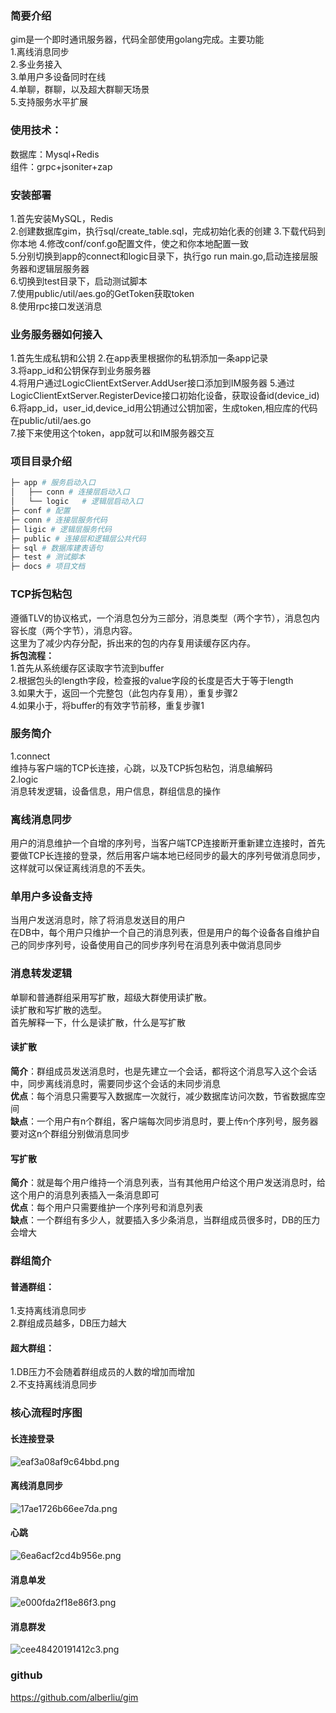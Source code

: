 ### 简要介绍
gim是一个即时通讯服务器，代码全部使用golang完成。主要功能  
1.离线消息同步  
2.多业务接入  
3.单用户多设备同时在线    
4.单聊，群聊，以及超大群聊天场景  
5.支持服务水平扩展
### 使用技术：
数据库：Mysql+Redis  
组件：grpc+jsoniter+zap  
### 安装部署
1.首先安装MySQL，Redis  
2.创建数据库gim，执行sql/create_table.sql，完成初始化表的创建
3.下载代码到你本地 
4.修改conf/conf.go配置文件，使之和你本地配置一致  
5.分别切换到app的connect和logic目录下，执行go run main.go,启动连接层服务器和逻辑层服务器  
6.切换到test目录下，启动测试脚本  
7.使用public/util/aes.go的GetToken获取token  
8.使用rpc接口发送消息
### 业务服务器如何接入
1.首先生成私钥和公钥
2.在app表里根据你的私钥添加一条app记录  
3.将app_id和公钥保存到业务服务器  
4.将用户通过LogicClientExtServer.AddUser接口添加到IM服务器
5.通过LogicClientExtServer.RegisterDevice接口初始化设备，获取设备id(device_id)
6.将app_id，user_id,device_id用公钥通过公钥加密，生成token,相应库的代码在public/util/aes.go  
7.接下来使用这个token，app就可以和IM服务器交互
### 项目目录介绍
```bash
├─ app # 服务启动入口
│   ├── conn # 连接层启动入口
│   └── logic   # 逻辑层启动入口
├─ conf # 配置
├─ conn # 连接层服务代码
├─ ligic # 逻辑层服务代码
├─ public # 连接层和逻辑层公共代码
├─ sql # 数据库建表语句
├─ test # 测试脚本
├─ docs # 项目文档
```
### TCP拆包粘包
遵循TLV的协议格式，一个消息包分为三部分，消息类型（两个字节），消息包内容长度（两个字节），消息内容。  
这里为了减少内存分配，拆出来的包的内存复用读缓存区内存。  
**拆包流程：**  
1.首先从系统缓存区读取字节流到buffer  
2.根据包头的length字段，检查报的value字段的长度是否大于等于length  
3.如果大于，返回一个完整包（此包内存复用），重复步骤2  
4.如果小于，将buffer的有效字节前移，重复步骤1  
### 服务简介
1.connect  
维持与客户端的TCP长连接，心跳，以及TCP拆包粘包，消息编解码  
2.logic  
消息转发逻辑，设备信息，用户信息，群组信息的操作
### 离线消息同步
用户的消息维护一个自增的序列号，当客户端TCP连接断开重新建立连接时，首先要做TCP长连接的登录，然后用客户端本地已经同步的最大的序列号做消息同步，这样就可以保证离线消息的不丢失。  
### 单用户多设备支持
当用户发送消息时，除了将消息发送目的用户  
在DB中，每个用户只维护一个自己的消息列表，但是用户的每个设备各自维护自己的同步序列号，设备使用自己的同步序列号在消息列表中做消息同步  
### 消息转发逻辑
单聊和普通群组采用写扩散，超级大群使用读扩散。  
读扩散和写扩散的选型。  
首先解释一下，什么是读扩散，什么是写扩散  
#### 读扩散
**简介**：群组成员发送消息时，也是先建立一个会话，都将这个消息写入这个会话中，同步离线消息时，需要同步这个会话的未同步消息  
**优点**：每个消息只需要写入数据库一次就行，减少数据库访问次数，节省数据库空间  
**缺点**：一个用户有n个群组，客户端每次同步消息时，要上传n个序列号，服务器要对这n个群组分别做消息同步  
#### 写扩散
**简介**：就是每个用户维持一个消息列表，当有其他用户给这个用户发送消息时，给这个用户的消息列表插入一条消息即可  
**优点**：每个用户只需要维护一个序列号和消息列表  
**缺点**：一个群组有多少人，就要插入多少条消息，当群组成员很多时，DB的压力会增大
### 群组简介
#### 普通群组：
1.支持离线消息同步    
2.群组成员越多，DB压力越大
#### 超大群组：
1.DB压力不会随着群组成员的人数的增加而增加  
2.不支持离线消息同步
### 核心流程时序图
#### 长连接登录
![eaf3a08af9c64bbd.png](http://www.wailian.work/images/2019/10/26/eaf3a08af9c64bbd.png)
#### 离线消息同步
![17ae1726b66ee7da.png](http://www.wailian.work/images/2019/10/26/17ae1726b66ee7da.png)
#### 心跳
![6ea6acf2cd4b956e.png](http://www.wailian.work/images/2019/10/26/6ea6acf2cd4b956e.png)
#### 消息单发
![e000fda2f18e86f3.png](http://www.wailian.work/images/2019/10/26/e000fda2f18e86f3.png)
#### 消息群发
![cee48420191412c3.png](http://www.wailian.work/images/2019/10/26/cee48420191412c3.png)
### github
https://github.com/alberliu/gim
